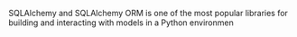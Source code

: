 SQLAlchemy and SQLAlchemy ORM is one of the most popular libraries for building and interacting with models in a Python environmen
